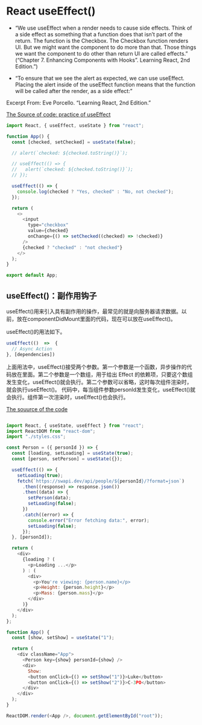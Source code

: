 
# React useEffect()

- “We use useEffect when a render needs to cause side effects. Think of a side effect as something that a function does that isn’t part of the return. The function is the Checkbox. The Checkbox function renders UI. But we might want the component to do more than that. Those things we want the component to do other than return UI are called effects.” (“Chapter 7. Enhancing Components with Hooks”. Learning React, 2nd Edition.”)

-  “To ensure that we see the alert as expected, we can use useEffect. Placing the alert inside of the useEffect function means that the function will be called after the render, as a side effect:”

Excerpt From: Eve Porcello. “Learning React, 2nd Edition.”

[The Source of code: practice of useEffect](https://codesandbox.io/s/useeffect-practice-0zq330?file=/src/App.js:0-565)
```javascript
import React, { useEffect, useState } from "react";

function App() {
  const [checked, setChecked] = useState(false);

  // alert(`checked: ${checked.toString()}`);

  // useEffect(() => {
  //   alert(`checked: ${checked.toString()}`);
  // });

  useEffect(() => {
    console.log(checked ? "Yes, checked" : "No, not checked");
  });

  return (
    <>
      <input
        type="checkbox"
        value={checked}
        onChange={() => setChecked((checked) => !checked)}
      />
      {checked ? "checked" : "not checked"}
    </>
  );
}

export default App;


```
## useEffect()：副作用钩子
useEffect()用来引入具有副作用的操作，最常见的就是向服务器请求数据。以前，放在componentDidMount里面的代码，现在可以放在useEffect()。

useEffect()的用法如下。
```javascript
useEffect(()  =>  {
  // Async Action
}, [dependencies])
```
上面用法中，useEffect()接受两个参数。第一个参数是一个函数，异步操作的代码放在里面。第二个参数是一个数组，用于给出 Effect 的依赖项，只要这个数组发生变化，useEffect()就会执行。第二个参数可以省略，这时每次组件渲染时，就会执行useEffect()。
代码中，每当组件参数personId发生变化，useEffect()就会执行。组件第一次渲染时，useEffect()也会执行。

[The souurce of the code](https://codesandbox.io/s/react-useeffect-redux-forked-ys8e2p?file=/src/index.js:0-1248)
```javascript

import React, { useState, useEffect } from "react";
import ReactDOM from "react-dom";
import "./styles.css";

const Person = ({ personId }) => {
  const [loading, setLoading] = useState(true);
  const [person, setPerson] = useState({});

  useEffect(() => {
    setLoading(true);
    fetch(`https://swapi.dev/api/people/${personId}/?format=json`)
      .then((response) => response.json())
      .then((data) => {
        setPerson(data);
        setLoading(false);
      })
      .catch((error) => {
        console.error("Error fetching data:", error);
        setLoading(false);
      });
  }, [personId]);

  return (
    <div>
      {loading ? (
        <p>Loading ...</p>
      ) : (
        <div>
          <p>You're viewing: {person.name}</p>
          <p>Height: {person.height}</p>
          <p>Mass: {person.mass}</p>
        </div>
      )}
    </div>
  );
};

function App() {
  const [show, setShow] = useState("1");

  return (
    <div className="App">
      <Person key={show} personId={show} />
      <div>
        Show:
        <button onClick={() => setShow("1")}>Luke</button>
        <button onClick={() => setShow("2")}>C-3PO</button>
      </div>
    </div>
  );
}

ReactDOM.render(<App />, document.getElementById("root"));

```

